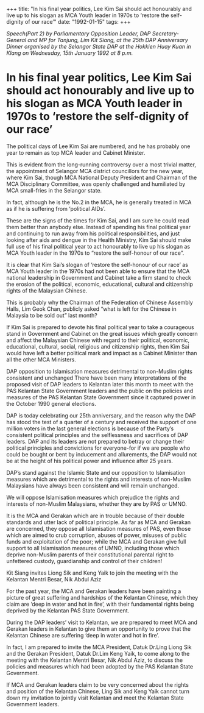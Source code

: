 +++ 
title: "In his final year politics, Lee Kim Sai should act honourably and live up to his slogan as MCA Youth leader in 1970s to ‘restore the self-dignity of our race’"
date: "1992-01-15"
tags:
+++

_Speech(Part 2) by Parliamentary Opposition Leader, DAP Secretary-General and MP for Tanjung, Lim Kit Siang, at the 25th DAP Anniversary Dinner organised by the Selangor State DAP at the Hokkien Huay Kuan in Klang on Wednesday, 15th January 1992 at 8 p.m._

# In his final year politics, Lee Kim Sai should act honourably and live up to his slogan as MCA Youth leader in 1970s to ‘restore the self-dignity of our race’

The political days of Lee Kim Sai are numbered, and he has probably one year to remain as top MCA leader and Cabinet Minister.</u>

This is evident from the long-running controversy over a most trivial matter, the appointment of Selangor MCA district councillors for the new year, where Kim Sai, though MCA National Deputy President and Chairman of the MCA Disciplinary Committee, was openly challenged and humiliated by MCA small-fries in the Selangor state.

In fact, although he is the No.2 in the MCA, he is generally treated in MCA as if he is suffering from ‘political AIDs’.

These are the signs of the times for Kim Sai, and I am sure he could read them better than anybody else.
Instead of spending his final political year and continuing to run away from his political responsibilities, and just looking after aids and dengue in the Health Ministry, Kim Sai should make full use of his final political year to act honourably to live up his slogan as MCA Youth leader in the 1970s to “restore the self-honour of our race”.

It is clear that Kim Sai’s slogan of ‘restore the self-honour of our race’ as MCA Youth leader in the 1970s had not been able to ensure that the MCA national leadership in Government and Cabinet take a firm stand to check the erosion of the political, economic, educational, cultural and citizenship rights of the Malaysian Chinese.

This is probably why the Chairman of the Federation of Chinese Assembly Halls, Lim Geok Chan, publicly asked “what is left for the Chinese in Malaysia to be sold out” last month?

If Kim Sai is prepared to devote his final political year to take a courageous stand in Government and Cabinet on the great issues which greatly concern and affect the Malaysian Chinese with regard to their political, economic, educational, cultural, social, religious and citizenship rights, then Kim Sai would have left a better political mark and impact as a Cabinet Minister than all the other MCA Ministers.

DAP opposition to Islamisation measures detrimental to non-Muslim rights consistent and unchanged
There have been many interpretations of the proposed visit of DAP leaders to Kelantan later this month to meet with the PAS Kelantan State Government leaders and the public on the policies and measures of the PAS Kelantan State Government since it captured power in the October 1990 general elections.

DAP is today celebrating our 25th anniversary, and the reason why the DAP has stood the test of a quarter of a century and received the support of one million voters in the last general elections is because of the Party’s consistent political principles and the selflessness and sacrifices of DAP leaders.
DAP and its leaders are not prepared to betray or change their political principles and convictions for everyone-for if we are people who could be bought or bent by inducement and allurements, the DAP would not be at the height of his political power and influence after 25 years.

DAP’s stand against the Islamic State and our opposition to Islamisation measures which are detrimental to the rights and interests of non-Muslim Malaysians have always been consistent and will remain unchanged.

We will oppose Islamisation measures which prejudice the rights and interests of non-Muslim Malaysians, whether they are by PAS or UMNO.

It is the MCA and Gerakan which are in trouble because of their double standards and utter lack of political principle. As far as MCA and Gerakan are concerned, they oppose all Islamisation measures of PAS, even those which are aimed to crub corruption, abuses of power, misuses of public funds and exploitation of the poor; while the MCA and Gerakan give full support to all Islamisation measures of UMNO, including those which deprive non-Muslim parents of their constitutional parental right to unfettered custody, guardianship and control of their children!

Kit Siang invites Liong Sik and Keng Yaik to join the meeting with the Kelantan Mentri Besar, Nik Abdul Aziz

For the past year, the MCA and Gerakan leaders have been painting a picture of great suffering and hardships of the Kelantan Chinese, which they claim are ‘deep in water and hot in fire’, with their fundamental rights being deprived by the Kelantan PAS State Government.

During the DAP leaders’ visit to Kelantan, we are prepared to meet MCA and Gerakan leaders in Kelantan to give them an opportunity to prove that the Kelantan Chinese are suffering  ‘deep in water and hot in fire’.

In fact, I am prepared to invite the MCA President, Datuk Dr.Ling Liong Sik and the Gerakan President, Datuk Dr.Lim Keng Yaik, to come along to the meeting with the Kelantan Mentri Besar, Nik Abdul Aziz, to discuss the policies and measures which had been adopted by the PAS Kelantan State Government.

If MCA and Gerakan leaders claim to be very concerned about the rights and position of the Kelantan Chinese, Ling Sik and Keng Yaik cannot turn down my invitation to jointly visit Kelantan and meet the Kelantan State Government leaders.
 
